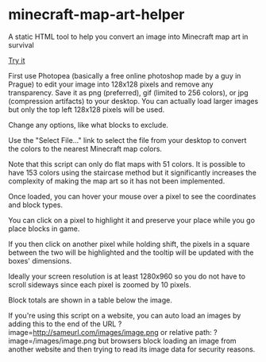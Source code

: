 # minecraft-map-art-helper
A static HTML tool to help you convert an image into Minecraft map art in survival

<a href="http://htmlpreview.github.io/?https://github.com/azdin2/minecraft-map-art-helper/blob/master/minecraft-map-art-helper.htm">Try it</a>

First use Photopea (basically a free online photoshop made by a guy in Prague) to edit your image into 128x128 pixels and remove any transparency. Save it as png (preferred), gif (limited to 256 colors), or jpg (compression artifacts) to your desktop. You can actually load larger images but only the top left 128x128 pixels will be used.

Change any options, like what blocks to exclude.

Use the "Select File..." link to select the file from your desktop to convert the colors to the nearest Minecraft map colors.

Note that this script can only do flat maps with 51 colors. It is possible to have 153 colors using the staircase method but it significantly increases the complexity of making the map art so it has not been implemented.

Once loaded, you can hover your mouse over a pixel to see the coordinates and block types.

You can click on a pixel to highlight it and preserve your place while you go place blocks in game.

If you then click on another pixel while holding shift, the pixels in a square between the two will be highlighted and the tooltip will be updated with the boxes' dimensions.

Ideally your screen resolution is at least 1280x960 so you do not have to scroll sideways since each pixel is zoomed by 10 pixels.

Block totals are shown in a table below the image.

If you're using this script on a website, you can auto load an images by adding this to the end of the URL ?image=http://sameurl.com/images/image.png or relative path: ?image=/images/image.png but browsers block loading an image from another website and then trying to read its image data for security reasons. 

